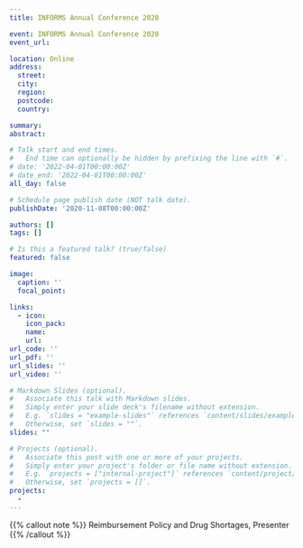 ```yaml
---
title: INFORMS Annual Conference 2020

event: INFORMS Annual Conference 2020
event_url: 

location: Online
address:
  street: 
  city: 
  region: 
  postcode: 
  country: 

summary: 
abstract: 

# Talk start and end times.
#   End time can optionally be hidden by prefixing the line with `#`.
# date: '2022-04-01T00:00:00Z'
# date_end: '2022-04-01T00:00:00Z'
all_day: false

# Schedule page publish date (NOT talk date).
publishDate: '2020-11-08T00:00:00Z'

authors: []
tags: []

# Is this a featured talk? (true/false)
featured: false

image:
  caption: ''
  focal_point: 

links:
  - icon: 
    icon_pack: 
    name: 
    url: 
url_code: ''
url_pdf: ''
url_slides: ''
url_video: ''

# Markdown Slides (optional).
#   Associate this talk with Markdown slides.
#   Simply enter your slide deck's filename without extension.
#   E.g. `slides = "example-slides"` references `content/slides/example-slides.md`.
#   Otherwise, set `slides = ""`.
slides: ""

# Projects (optional).
#   Associate this post with one or more of your projects.
#   Simply enter your project's folder or file name without extension.
#   E.g. `projects = ["internal-project"]` references `content/project/deep-learning/index.md`.
#   Otherwise, set `projects = []`.
projects:
  - 
---
```


{{% callout note %}}
Reimbursement Policy and Drug Shortages, Presenter
{{% /callout %}}
